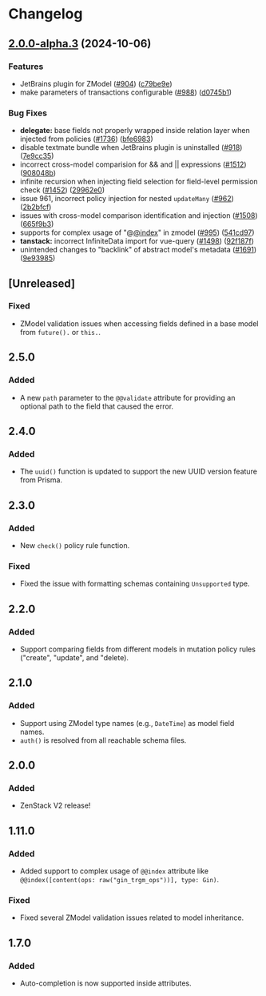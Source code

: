# Changelog

## [2.0.0-alpha.3](https://github.com/wittech/zenstack/compare/v2.0.0-alpha.2...v2.0.0-alpha.3) (2024-10-06)


### Features

* JetBrains plugin for ZModel ([#904](https://github.com/wittech/zenstack/issues/904)) ([c79be9e](https://github.com/wittech/zenstack/commit/c79be9eb7f6b602bc84214bded2b927935b6273a))
* make parameters of transactions configurable ([#988](https://github.com/wittech/zenstack/issues/988)) ([d0745b1](https://github.com/wittech/zenstack/commit/d0745b149a5ce6abfef546de0b9243ddc4f6e765))


### Bug Fixes

* **delegate:** base fields not properly wrapped inside relation layer when injected from policies ([#1736](https://github.com/wittech/zenstack/issues/1736)) ([bfe6983](https://github.com/wittech/zenstack/commit/bfe698390c689dbe4350f7989cc6a1974ff1aad5))
* disable textmate bundle when JetBrains plugin is uninstalled ([#918](https://github.com/wittech/zenstack/issues/918)) ([7e9cc35](https://github.com/wittech/zenstack/commit/7e9cc35a68ed31e25e7c7eac764528f55a18ac7b))
* incorrect cross-model comparision for && and || expressions ([#1512](https://github.com/wittech/zenstack/issues/1512)) ([908048b](https://github.com/wittech/zenstack/commit/908048b01430ff6552e8df558d5b5905136ea5cc))
* infinite recursion when injecting field selection for field-level permission check ([#1452](https://github.com/wittech/zenstack/issues/1452)) ([29962e0](https://github.com/wittech/zenstack/commit/29962e0b48a73ae6d42f43f2575048ba9cf6a953))
* issue 961, incorrect policy injection for nested `updateMany` ([#962](https://github.com/wittech/zenstack/issues/962)) ([2b2bfcf](https://github.com/wittech/zenstack/commit/2b2bfcff965f9a70ff2764e6fbc7613b6f061685))
* issues with cross-model comparison identification and injection ([#1508](https://github.com/wittech/zenstack/issues/1508)) ([665f9b3](https://github.com/wittech/zenstack/commit/665f9b33b58acc5170c4ccb8e73be525fbb89734))
* supports for complex usage of "@[@index](https://github.com/index)" in zmodel ([#995](https://github.com/wittech/zenstack/issues/995)) ([541cd97](https://github.com/wittech/zenstack/commit/541cd973081cbbf2d9e2e571ee8f971bc859150c))
* **tanstack:** incorrect InfiniteData import for vue-query ([#1498](https://github.com/wittech/zenstack/issues/1498)) ([92f187f](https://github.com/wittech/zenstack/commit/92f187f9190517df5baca795f12386c12c6694e9))
* unintended changes to "backlink" of abstract model's metadata ([#1691](https://github.com/wittech/zenstack/issues/1691)) ([9e93985](https://github.com/wittech/zenstack/commit/9e93985589abc4d22eba433b7927193b4fd405a6))

## [Unreleased]

### Fixed

-   ZModel validation issues when accessing fields defined in a base model from `future().` or `this.`.

## 2.5.0

### Added

-   A new `path` parameter to the `@@validate` attribute for providing an optional path to the field that caused the error.

## 2.4.0

### Added

-   The `uuid()` function is updated to support the new UUID version feature from Prisma.

## 2.3.0

### Added

-   New `check()` policy rule function.

### Fixed

-   Fixed the issue with formatting schemas containing `Unsupported` type.

## 2.2.0

### Added

-   Support comparing fields from different models in mutation policy rules ("create", "update", and "delete).

## 2.1.0

### Added

-   Support using ZModel type names (e.g., `DateTime`) as model field names.
-   `auth()` is resolved from all reachable schema files.

## 2.0.0

### Added

-   ZenStack V2 release!

## 1.11.0

### Added

-   Added support to complex usage of `@@index` attribute like `@@index([content(ops: raw("gin_trgm_ops"))], type: Gin)`.

### Fixed

-   Fixed several ZModel validation issues related to model inheritance.

## 1.7.0

### Added

-   Auto-completion is now supported inside attributes.

